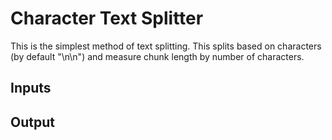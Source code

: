 # Character Text Splitter
This is the simplest method of text splitting. This splits based on characters (by default "\n\n") and measure chunk length by number of characters.
## Inputs

## Output 
